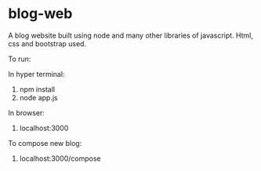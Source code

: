 # blog-web
A blog website built using node and many other libraries of javascript. Html, css and bootstrap used.

To run:

In hyper terminal:

1. npm install
2. node app.js

In browser:
1. localhost:3000

To compose new blog:
1. localhost:3000/compose
